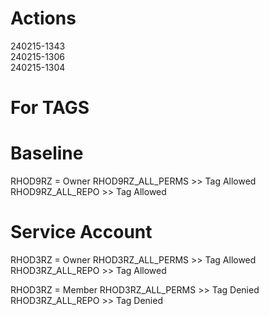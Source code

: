 # Actions

240215-1343  
240215-1306  
240215-1304  

# For TAGS

# Baseline
RHOD9RZ = Owner
RHOD9RZ_ALL_PERMS >> Tag Allowed
RHOD9RZ_ALL_REPO  >> Tag Allowed

# Service Account
RHOD3RZ = Owner
RHOD3RZ_ALL_PERMS >> Tag Allowed
RHOD3RZ_ALL_REPO  >> Tag Allowed

RHOD3RZ = Member
RHOD3RZ_ALL_PERMS >> Tag Denied
RHOD3RZ_ALL_REPO  >> Tag Denied

